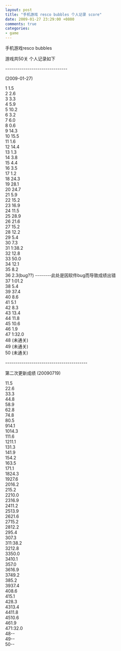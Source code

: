 ```yaml
---
layout: post
title: "手机游戏 resco bubbles 个人记录 score"
date: 2009-01-27 23:29:00 +0800
comments: true
categories:
- game
---
```


<p>手机游戏resco bubbles </p>
<p>游戏共50关 个人记录如下</p>
<p></p>
<p>-------------------------------</p>
<p>(2009-01-27)</p>
<p></p>
<p>1 1.5<br>2 2.6<br>3 3.3<br>4 5.9<br>5 10.2<br>6 3.2<br>7 6.0<br>8 0.6<br>9 14.3<br>10 15.5<br>11 1.6<br>12 14.4<br>13 1.3<br>14 3.8<br>15 4.4<br>16 3.5<br>17 1.2<br>18 24.3<br>19 28.1<br>20 24.7<br>21 5.9<br>22 15.2<br>23 16.9<br>24 11.5<br>25 28.9<br>26 21.6<br>27 15.2<br>28 12.2<br>29 5.4<br>30 7.3<br>31 1:38.2<br>32 12.8<br>33 50.0<br>34 12.1<br>35 8.2<br>36 2.3(bug??) --------此处是因软件bug而导致成绩出错<br>37 1:01.2<br>38 5.4<br>39 37.4<br>40 8.6<br>41 5.1<br>42 8.3<br>43 13.4<br>44 11.8<br>45 10.6<br>46 1.9<br>47 1:32.0<br>48 (未通关)<br>49 (未通关)<br>50 (未通关)</p>
<p></p>
<p>-----------------------------------------</p>
<p>第二次更新成绩 (20090719)</p>
<p></p>
<p><a href="http://blog.csdn.net/seavers/archive/2009/01/28/3853875.aspx"></a></p>
<p>11.5<br>22.6<br>33.3<br>44.8<br>58.9<br>62.8<br>74.8<br>80.5<br>914.1<br>1014.3<br>111.6<br>1211.1<br>131.3<br>141.9<br>154.2<br>163.5<br>171.1<br>1824.3<br>1927.6<br>2016.2<br>215.2<br>2210.0<br>2316.9<br>2411.2<br>2513.9<br>2621.6<br>2715.2<br>2812.2<br>295.4<br>307.3<br>311:38.2<br>3212.8<br>3350.0<br>3410.1<br>357.0<br>3616.9<br>3749.2<br>385.2<br>3937.4<br>408.6<br>415.1<br>428.3<br>4313.4<br>4411.8<br>4510.6<br>461.9<br>471:32.0<br>48--<br>49--<br>50--</p>
<p></p>
<p></p>
<p></p>

